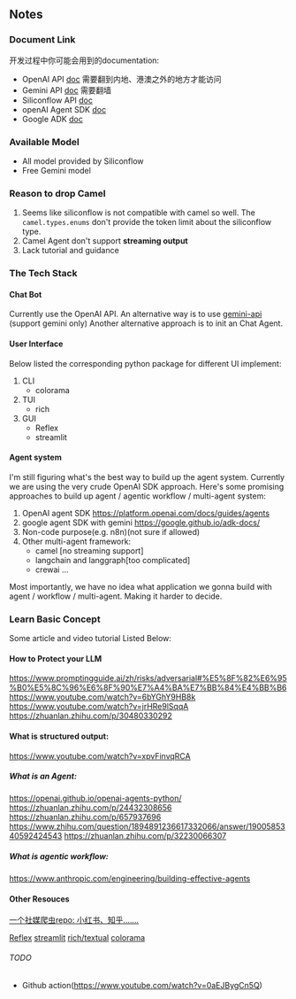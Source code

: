 ## Notes
### Document Link
开发过程中你可能会用到的documentation:
+ OpenAI API [doc](https://platform.openai.com/docs/overview) 
需要翻到内地、港澳之外的地方才能访问
+ Gemini API [doc](https://ai.google.dev/gemini-api/docs/openai?hl=zh-cn)
需要翻墙
+ Siliconflow API [doc](https://docs.siliconflow.com/cn/userguide/introduction)
+ openAI Agent SDK [doc](https://openai.github.io/openai-agents-python/)
+ Google ADK [doc](https://google.github.io/adk-docs/)

### Available Model
+ All model provided by Siliconflow
+ Free Gemini model

### Reason to drop Camel
1. Seems like siliconflow is not compatible with camel so well. 
The `camel.types.enums` don't provide the token limit about the siliconflow type.
2. Camel Agent don't support **streaming output**
3. Lack tutorial and guidance

### The Tech Stack
#### Chat Bot
Currently use the OpenAI API.
An alternative way is to use [gemini-api](https://ai.google.dev/gemini-api/docs) (support gemini only)
Another alternative approach is to init an Chat Agent.


#### User Interface
Below listed the corresponding python package for different UI implement: 
1. CLI
    + colorama
2. TUI
    + rich
3. GUI
    + Reflex
    + streamlit

#### Agent system
I'm still figuring what's the best way to build up the agent system. Currently we are using the very crude OpenAI SDK approach.
Here's some promising approaches to build up agent / agentic workflow / multi-agent system:
1. OpenAI agent SDK
https://platform.openai.com/docs/guides/agents
2. google agent SDK with gemini
https://google.github.io/adk-docs/
3. Non-code purpose(e.g. n8n)(not sure if allowed)
4. Other multi-agent framework:
    + camel [no streaming support]
    + langchain and langgraph[too complicated]
    + crewai
    ...

Most importantly, we have no idea what application we gonna build with agent / workflow / multi-agent. Making it harder to decide.

### Learn Basic Concept
Some article and video tutorial Listed Below:

#### How to Protect your LLM
https://www.promptingguide.ai/zh/risks/adversarial#%E5%8F%82%E6%95%B0%E5%8C%96%E6%8F%90%E7%A4%BA%E7%BB%84%E4%BB%B6
https://www.youtube.com/watch?v=6bYGhY9HB8k
https://www.youtube.com/watch?v=jrHRe9lSqqA
https://zhuanlan.zhihu.com/p/30480330292

#### What is structured output:
https://www.youtube.com/watch?v=xpvFinvqRCA

##### What is an Agent:
https://openai.github.io/openai-agents-python/
https://zhuanlan.zhihu.com/p/24432308656
https://zhuanlan.zhihu.com/p/657937696
https://www.zhihu.com/question/1894891236617332066/answer/1900585340592424543
https://zhuanlan.zhihu.com/p/32230066307

##### What is agentic workflow:
https://www.anthropic.com/engineering/building-effective-agents


#### Other Resouces
[一个社媒爬虫repo: 小红书、知乎.......](https://github.com/NanmiCoder/MediaCrawler)

[Reflex](https://youtu.be/ITOZkzjtjUA)
[streamlit](https://www.youtube.com/watch?v=kNgx0AifVo0)
[rich/textual](https://youtu.be/NIyljVEcJKw?si=J6sSi1BgPOIqCO24)
[colorama](https://blog.csdn.net/sunshine_youngforyou/article/details/146162004
)


###### TODO
+ Github action(https://www.youtube.com/watch?v=0aEJBygCn5Q)